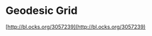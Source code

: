 <!--
id: 26592615285
link: http://tumblr.atmos.org/post/26592615285/geodesic-grid
slug: geodesic-grid
date: Thu Jul 05 2012 17:19:08 GMT-0700 (PDT)
publish: 2012-07-05
tags: 
title: Geodesic Grid
-->


Geodesic Grid
=============

[http://bl.ocks.org/3057239](http://bl.ocks.org/3057239)

